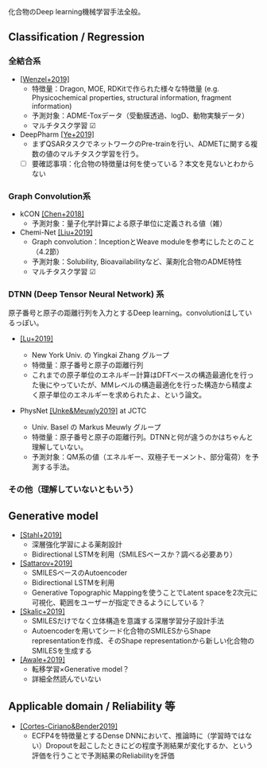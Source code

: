 化合物のDeep learning機械学習手法全般。

## Classification / Regression

### 全結合系

* [[Wenzel+2019]](https://doi.org/10.1021/acs.jcim.8b00785)
  * 特徴量：Dragon, MOE, RDKitで作られた様々な特徴量 (e.g. Physicochemical properties, structural information, fragment information)
  * 予測対象：ADME-Toxデータ（受動膜透過、logD、動物実験データ）
  * マルチタスク学習 ☑
* DeepPharm [[Ye+2019]](https://doi.org/10.1021/acs.molpharmaceut.8b00816)
  * まずQSARタスクでネットワークのPre-trainを行い、ADMETに関する複数の値のマルチタスク学習を行う。
  * [ ] 要確認事項：化合物の特徴量は何を使っている？本文を見ないとわからない
  
### Graph Convolution系
* kCON [[Chen+2018]](https://pubs.acs.org/doi/10.1021/acs.jctc.8b00149)
  * 予測対象：量子化学計算による原子単位に定義される値（雑）
* Chemi-Net [[Liu+2019]](https://www.mdpi.com/1422-0067/20/14/3389)
  * Graph convolution：InceptionとWeave moduleを参考にしたとのこと（4.2節）
  * 予測対象：Solubility, Bioavailabilityなど、薬剤化合物のADME特性
  * マルチタスク学習 ☑

### DTNN (Deep Tensor Neural Network) 系
原子番号と原子の距離行列を入力とするDeep learning。convolutionはしているっぽい。
* [[Lu+2019]](https://pubs.acs.org/doi/10.1021/acs.jctc.9b00001)
  * New York Univ. の Yingkai Zhang グループ
  * 特徴量：原子番号と原子の距離行列
  * これまでの原子単位のエネルギー計算はDFTベースの構造最適化を行った後にやっていたが、MMレベルの構造最適化を行った構造から精度よく原子単位のエネルギーを求められたよ、という論文。
  
* PhysNet [[Unke&Meuwly2019]](https://pubs.acs.org/doi/10.1021/acs.jctc.9b00181) at JCTC
  * Univ. Basel の Markus Meuwly グループ
  * 特徴量：原子番号と原子の距離行列。DTNNと何が違うのかはちゃんと理解していない。
  * 予測対象：QM系の値（エネルギー、双極子モーメント、部分電荷）を予測する手法。
  
### その他（理解していないともいう）
<!--
テンプレート
* [[NAME+YYYY]](ARTICLE ADDRESS) at JOURNAL NAME
  * グループ
  * 特徴量：
  * 予測対象：
  * マルチタスク学習 ☑ or □ 
  * 推しポイント：
-->


## Generative model

* [[Stahl+2019]](https://pubs.acs.org/doi/10.1021/acs.jcim.9b00325)
  * 深層強化学習による薬剤設計
  * Bidirectional LSTMを利用（SMILESベースか？調べる必要あり）
* [[Sattarov+2019]](https://pubs.acs.org/doi/10.1021/acs.jcim.8b00751)
  * SMILESベースのAutoencoder
  * Bidirectional LSTMを利用
  * Generative Topographic Mappingを使うことでLatent spaceを2次元に可視化、範囲をユーザーが指定できるようにしている？
* [[Skalic+2019]](https://pubs.acs.org/doi/10.1021/acs.jcim.8b00706)
  * SMILESだけでなく立体構造を意識する深層学習分子設計手法
  * Autoencoderを用いてシード化合物のSMILESからShape representationを作成、そのShape representationから新しい化合物のSMILESを生成する
* [[Awale+2019]](https://pubs.acs.org/doi/10.1021/acs.jcim.8b00902)
  * 転移学習×Generative model？
  * 詳細全然読んでいない

## Applicable domain / Reliability 等

* [[Cortes-Ciriano&Bender2019]](https://doi.org/10.1021/acs.jcim.9b00297)
  *  ECFP4を特徴量とするDense DNNにおいて、推論時に（学習時ではない）Dropoutを起こしたときにどの程度予測結果が変化するか、という評価を行うことで予測結果のReliabilityを評価

<!--
テンプレート
* [[NAME+YYYY]](ARTICLE ADDRESS)
  * 特徴量：
  * 予測対象：
  * マルチタスク学習 ☑ or □ 
  * 推しポイント：
-->
